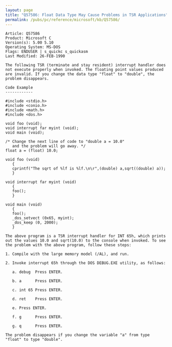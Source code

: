 ```yaml
---
layout: page
title: "Q57586: Float Data Type May Cause Problems in TSR Applications"
permalink: /pubs/pc/reference/microsoft/kb/Q57586/
---
```


	Article: Q57586
	Product: Microsoft C
	Version(s): 5.00 5.10
	Operating System: MS-DOS
	Flags: ENDUSER | s_quickc s_quickasm
	Last Modified: 26-FEB-1990
	
	The following TSR (terminate and stay resident) interrupt handler does
	not execute properly when invoked. The floating point values produced
	are invalid. If you change the data type "float" to "double", the
	problem disappears.
	
	Code Example
	------------
	
	#include <stdio.h>
	#include <conio.h>
	#include <math.h>
	#include <dos.h>
	
	void foo (void);
	void interrupt far myint (void);
	void main (void);
	
	/* Change the next line of code to "double a = 10.0"
	   and the problem will go away. */
	float a = (float) 10.0;
	
	void foo (void)
	   {
	   cprintf("The sqrt of %lf is %lf.\n\r",(double) a,sqrt((double) a));
	   }
	
	void interrupt far myint (void)
	   {
	   foo();
	   }
	
	void main (void)
	   {
	   foo();
	   _dos_setvect (0x65, myint);
	   _dos_keep (0, 2000);
	   }
	
	The above program is a TSR interrupt handler for INT 65h, which prints
	out the values 10.0 and sqrt(10.0) to the console when invoked. To see
	the problem with the above program, follow these steps:
	
	1. Compile with the large memory model (/AL), and run.
	
	2. Invoke interrupt 65h through the DOS DEBUG.EXE utility, as follows:
	
	   a. debug  Press ENTER.
	
	   b. a      Press ENTER.
	
	   c. int 65 Press ENTER.
	
	   d. ret    Press ENTER.
	
	   e. Press ENTER.
	
	   f. g      Press ENTER.
	
	   g. q      Press ENTER.
	
	The problem disappears if you change the variable "a" from type
	"float" to type "double".
